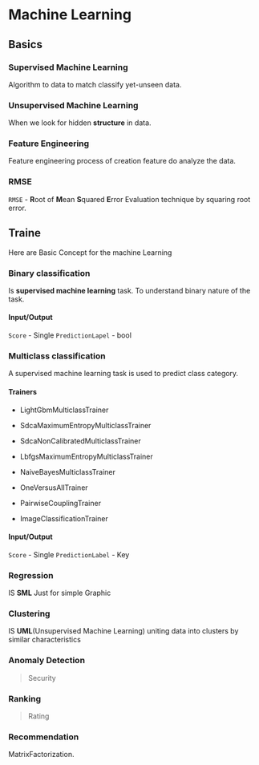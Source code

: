 # Machine Learning

## Basics

### Supervised Machine Learning

Algorithm to data to match classify yet-unseen data.

### Unsupervised Machine Learning

When we look for hidden **structure** in data.

### Feature Engineering

Feature engineering process of creation feature do analyze the data.


### RMSE

`RMSE` - **R**oot of **M**ean **S**quared **E**rror
Evaluation technique by squaring root error.

## Traine
Here are Basic Concept for the machine Learning

### Binary classification

Is **supervised machine learning** task. To understand binary nature of the task.

#### Input/Output

`Score` - Single
`PredictionLapel` - bool

### Multiclass classification

A supervised machine learning task is used to predict class category.

#### Trainers

- LightGbmMulticlassTrainer
- SdcaMaximumEntropyMulticlassTrainer
- SdcaNonCalibratedMulticlassTrainer
- LbfgsMaximumEntropyMulticlassTrainer
- NaiveBayesMulticlassTrainer
- OneVersusAllTrainer
- PairwiseCouplingTrainer

- ImageClassificationTrainer

#### Input/Output

`Score` - Single
 `PredictionLabel` - Key

### Regression

IS **SML** Just for simple Graphic

 ### Clustering

IS **UML**(Unsupervised Machine Learning) uniting data into clusters by similar characteristics

### Anomaly Detection

>Security

### Ranking

>Rating

### Recommendation

MatrixFactorization.
